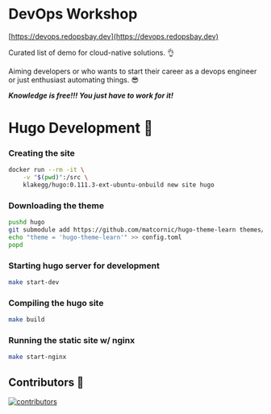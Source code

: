 # DevOps Workshop


[https://devops.redopsbay.dev](https://devops.redopsbay.dev)

Curated list of demo for cloud-native solutions. 👌

Aiming developers or who wants to start their career as a devops engineer or just enthusiast automating things. 😎

***Knowledge is free!!! You just have to work for it!***

# Hugo Development 🚧 ##


### Creating the site 
```bash
docker run --rm -it \
    -v "$(pwd)":/src \
    klakegg/hugo:0.111.3-ext-ubuntu-onbuild new site hugo
```
### Downloading the theme
```bash
pushd hugo
git submodule add https://github.com/matcornic/hugo-theme-learn themes/hugo-theme-learn
echo "theme = 'hugo-theme-learn'" >> config.toml
popd
```


### Starting hugo server for development
```bash
make start-dev
```


### Compiling the hugo site
```bash
make build
```

### Running the static site w/ nginx
```bash
make start-nginx
```


## Contributors 🚧

[![contributors](https://contrib.rocks/image?repo=redopsbay/devops)](https://github.com/redopsbay/devops/graphs/contributors)